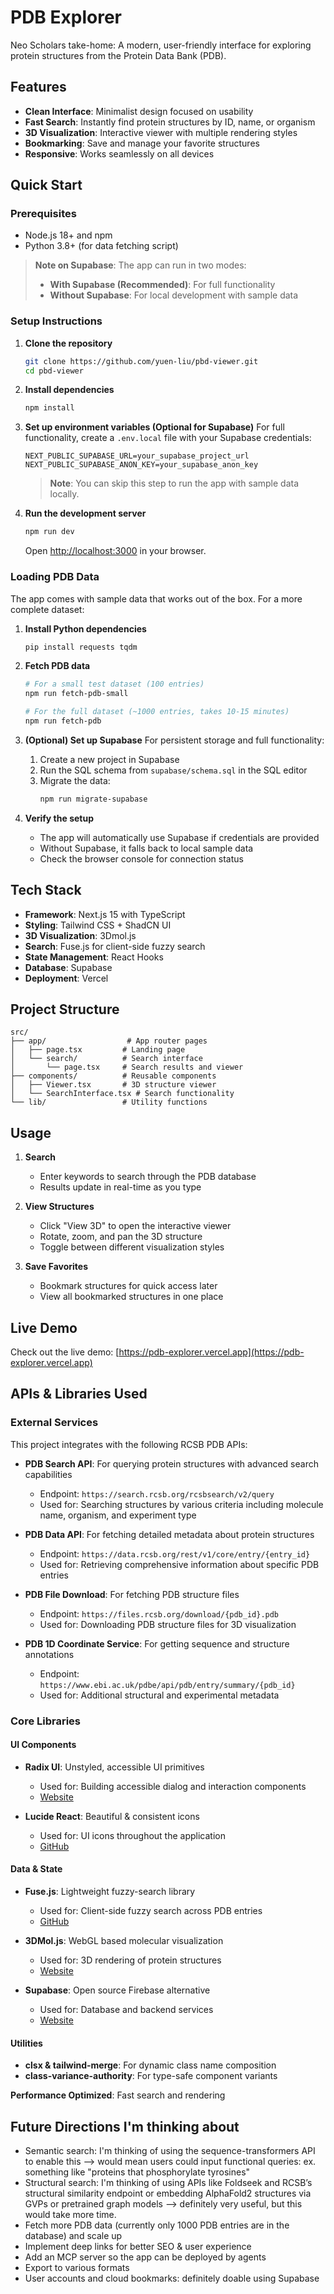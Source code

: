 # PDB Explorer

Neo Scholars take-home: A modern, user-friendly interface for exploring protein structures from the Protein Data Bank (PDB).

## Features

- **Clean Interface**: Minimalist design focused on usability
- **Fast Search**: Instantly find protein structures by ID, name, or organism
- **3D Visualization**: Interactive viewer with multiple rendering styles
- **Bookmarking**: Save and manage your favorite structures
- **Responsive**: Works seamlessly on all devices

## Quick Start

### Prerequisites
- Node.js 18+ and npm
- Python 3.8+ (for data fetching script)

> **Note on Supabase**: The app can run in two modes:
> - **With Supabase (Recommended)**: For full functionality
> - **Without Supabase**: For local development with sample data

### Setup Instructions

1. **Clone the repository**
   ```bash
   git clone https://github.com/yuen-liu/pbd-viewer.git
   cd pbd-viewer
   ```

2. **Install dependencies**
   ```bash
   npm install
   ```

3. **Set up environment variables (Optional for Supabase)**
   For full functionality, create a `.env.local` file with your Supabase credentials:
   ```env
   NEXT_PUBLIC_SUPABASE_URL=your_supabase_project_url
   NEXT_PUBLIC_SUPABASE_ANON_KEY=your_supabase_anon_key
   ```
   > **Note**: You can skip this step to run the app with sample data locally.

4. **Run the development server**
   ```bash
   npm run dev
   ```
   Open [http://localhost:3000](http://localhost:3000) in your browser.

### Loading PDB Data

The app comes with sample data that works out of the box. For a more complete dataset:

1. **Install Python dependencies**
   ```bash
   pip install requests tqdm
   ```

2. **Fetch PDB data**
   ```bash
   # For a small test dataset (100 entries)
   npm run fetch-pdb-small
   
   # For the full dataset (~1000 entries, takes 10-15 minutes)
   npm run fetch-pdb
   ```

3. **(Optional) Set up Supabase**
   For persistent storage and full functionality:
   1. Create a new project in Supabase
   2. Run the SQL schema from `supabase/schema.sql` in the SQL editor
   3. Migrate the data:
      ```bash
      npm run migrate-supabase
      ```

4. **Verify the setup**
   - The app will automatically use Supabase if credentials are provided
   - Without Supabase, it falls back to local sample data
   - Check the browser console for connection status

## Tech Stack

- **Framework**: Next.js 15 with TypeScript
- **Styling**: Tailwind CSS + ShadCN UI
- **3D Visualization**: 3Dmol.js
- **Search**: Fuse.js for client-side fuzzy search
- **State Management**: React Hooks
- **Database**: Supabase
- **Deployment**: Vercel

## Project Structure

```
src/
├── app/                  # App router pages
│   ├── page.tsx         # Landing page
│   └── search/          # Search interface
│       └── page.tsx     # Search results and viewer
├── components/          # Reusable components
│   ├── Viewer.tsx       # 3D structure viewer
│   └── SearchInterface.tsx # Search functionality
└── lib/                 # Utility functions
```

## Usage

1. **Search**
   - Enter keywords to search through the PDB database
   - Results update in real-time as you type

2. **View Structures**
   - Click "View 3D" to open the interactive viewer
   - Rotate, zoom, and pan the 3D structure
   - Toggle between different visualization styles

3. **Save Favorites**
   - Bookmark structures for quick access later
   - View all bookmarked structures in one place

## Live Demo

Check out the live demo: [https://pdb-explorer.vercel.app](https://pdb-explorer.vercel.app)

## APIs & Libraries Used

### External Services
This project integrates with the following RCSB PDB APIs:

- **PDB Search API**: For querying protein structures with advanced search capabilities
  - Endpoint: `https://search.rcsb.org/rcsbsearch/v2/query`
  - Used for: Searching structures by various criteria including molecule name, organism, and experiment type

- **PDB Data API**: For fetching detailed metadata about protein structures
  - Endpoint: `https://data.rcsb.org/rest/v1/core/entry/{entry_id}`
  - Used for: Retrieving comprehensive information about specific PDB entries

- **PDB File Download**: For fetching PDB structure files
  - Endpoint: `https://files.rcsb.org/download/{pdb_id}.pdb`
  - Used for: Downloading PDB structure files for 3D visualization

- **PDB 1D Coordinate Service**: For getting sequence and structure annotations
  - Endpoint: `https://www.ebi.ac.uk/pdbe/api/pdb/entry/summary/{pdb_id}`
  - Used for: Additional structural and experimental metadata

### Core Libraries

#### UI Components
- **Radix UI**: Unstyled, accessible UI primitives
  - Used for: Building accessible dialog and interaction components
  - [Website](https://www.radix-ui.com/)

- **Lucide React**: Beautiful & consistent icons
  - Used for: UI icons throughout the application
  - [GitHub](https://github.com/lucide-icons/lucide)

#### Data & State
- **Fuse.js**: Lightweight fuzzy-search library
  - Used for: Client-side fuzzy search across PDB entries
  - [GitHub](https://github.com/krisk/Fuse)

- **3DMol.js**: WebGL based molecular visualization
  - Used for: 3D rendering of protein structures
  - [Website](https://3dmol.org/)

- **Supabase**: Open source Firebase alternative
  - Used for: Database and backend services
  - [Website](https://supabase.com/)

#### Utilities
- **clsx & tailwind-merge**: For dynamic class name composition
- **class-variance-authority**: For type-safe component variants

**Performance Optimized**: Fast search and rendering

## Future Directions I'm thinking about

- Semantic search: I'm thinking of using the sequence-transformers API to enable this --> would mean users could input functional queries: ex. something like "proteins that phosphorylate tyrosines"
- Structural search: I'm thinking of using APIs like Foldseek and RCSB’s structural similarity endpoint or embedding AlphaFold2 structures via GVPs or pretrained graph models --> definitely very useful, but this would take more time.
- Fetch more PDB data (currently only 1000 PDB entries are in the database) and scale up
- Implement deep links for better SEO & user experience
- Add an MCP server so the app can be deployed by agents
- Export to various formats
- User accounts and cloud bookmarks: definitely doable using Supabase